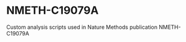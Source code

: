 NMETH-C19079A
=============

Custom analysis scripts used in Nature Methods publication NMETH-C19079A
